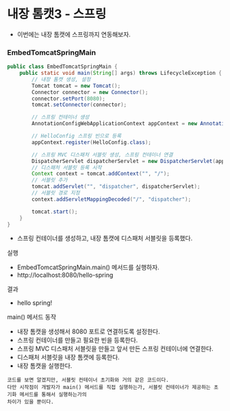 # 내장 톰캣3 - 스프링

- 이번에는 내장 톰캣에 스프링까지 연동해보자.

###  EmbedTomcatSpringMain

```java
public class EmbedTomcatSpringMain {
    public static void main(String[] args) throws LifecycleException {
        // 내장 톰캣 생성, 설정
        Tomcat tomcat = new Tomcat();
        Connector connector = new Connector();
        connector.setPort(8080);
        tomcat.setConnector(connector);

        // 스프링 컨테이너 생성
        AnnotationConfigWebApplicationContext appContext = new AnnotationConfigWebApplicationContext();

        // HelloConfig 스프링 빈으로 등록
        appContext.register(HelloConfig.class);

        // 스프링 MVC 디스패처 서블릿 생성, 스프링 컨테이너 연결
        DispatcherServlet dispatcherServlet = new DispatcherServlet(appContext);
        // 디스패처 서블릿 등록 시작 
        Context context = tomcat.addContext("", "/");
        // 서블릿 추가
        tomcat.addServlet("", "dispatcher", dispatcherServlet);
        // 서블릿 경로 지정
        context.addServletMappingDecoded("/", "dispatcher");

        tomcat.start();
    }
}
```
- 스프링 컨테이너를 생성하고, 내장 톰캣에 디스패처 서블릿을 등록했다.


실행 
- EmbedTomcatSpringMain.main() 메서드를 실행하자.
- http://localhost:8080/hello-spring

결과 
- hello spring!

main() 메서드 동작 
- 내장 톰캣을 생성해서 8080 포트로 연결하도록 설정한다.
- 스프링 컨테이너를 만들고 필요한 빈을 등록한다.
- 스프링 MVC 디스패처 서블릿을 만들고 앞서 만든 스프링 컨테이너에 연결한다.
- 디스패처 서블릿을 내장 톰캣에 등록한다.
- 내장 톰캣을 실행한다.

```text
코드를 보면 알겠지만, 서블릿 컨테이너 초기화와 거의 같은 코드이다.
다만 시작점이 개발자가 main() 메서드를 직접 실행하는가, 서블릿 컨테이너가 제공하는 초기화 메서드를 통해서 실행하는가의 
차이가 있을 뿐이다.
```